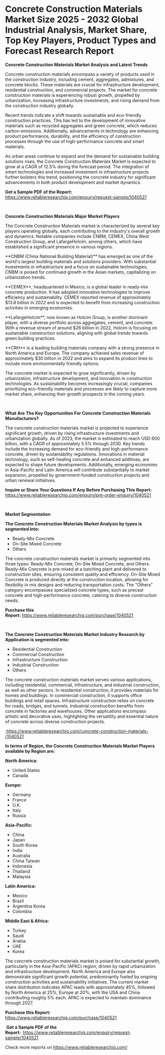 <p><h1>Concrete Construction Materials Market Size 2025 - 2032 Global Industrial Analysis, Market Share, Top Key Players, Product Types and Forecast Research Report</h1></p><p><strong>Concrete Construction Materials Market Analysis and Latest Trends</strong></p>
<p><p>Concrete construction materials encompass a variety of products used in the construction industry, including cement, aggregates, admixtures, and concrete blocks. These materials are crucial for infrastructure development, residential construction, and commercial projects. The market for concrete construction materials is experiencing robust growth, propelled by urbanization, increasing infrastructure investments, and rising demand from the construction industry globally.</p><p>Recent trends indicate a shift towards sustainable and eco-friendly construction practices. This has led to the development of innovative materials such as recycled aggregates and green concrete, which reduces carbon emissions. Additionally, advancements in technology are enhancing product performance, durability, and the efficiency of construction processes through the use of high-performance concrete and smart materials.</p><p>As urban areas continue to expand and the demand for sustainable building solutions rises, the Concrete Construction Materials Market is expected to grow at a CAGR of 12.5% during the forecast period. The integration of smart technologies and increased investment in infrastructure projects further bolsters this trend, positioning the concrete industry for significant advancements in both product development and market dynamics.</p></p>
<p><strong>Get a Sample PDF of the Report:&nbsp;</strong> <a href="https://www.reliableresearchiq.com/enquiry/request-sample/1040521?utm_campaign=1906&utm_medium=2&utm_source=Github&utm_content=ia&utm_term=30012025&utm_id=concrete-construction-materials">https://www.reliableresearchiq.com/enquiry/request-sample/1040521</a></p>
<p>&nbsp;</p>
<p><strong>Concrete Construction Materials Major Market Players</strong></p>
<p><p>The Concrete Construction Materials market is characterized by several key players operating globally, each contributing to the industry's overall growth and dynamics. Notable companies include CNBM, CEMEX, China West Construction Group, and LafargeHolcim, among others, which have established a significant presence in various regions.</p><p>**CNBM (China National Building Material)** has emerged as one of the world's largest building materials and solutions providers. With substantial investments in infrastructure and a focus on sustainable technologies, CNBM is poised for continued growth in the Asian markets, capitalizing on urbanization trends. </p><p>**CEMEX**, headquartered in Mexico, is a global leader in ready-mix concrete production. It has adopted innovative technologies to improve efficiency and sustainability. CEMEX reported revenue of approximately $13.8 billion in 2022 and is expected to benefit from increasing construction activities in emerging economies.</p><p>**LafargeHolcim**, now known as Holcim Group, is another dominant player, with a diverse portfolio across aggregates, cement, and concrete. With a revenue stream of around $26 billion in 2022, Holcim is focusing on sustainable construction solutions, aligning with global trends towards green building practices.</p><p>**CRH** is a leading building materials company with a strong presence in North America and Europe. The company achieved sales revenue of approximately $30 billion in 2022 and aims to expand its product lines to include more environmentally friendly options.</p><p>The concrete market is expected to grow significantly, driven by urbanization, infrastructure development, and innovation in construction technologies. As sustainability becomes increasingly crucial, companies prioritizing eco-friendly materials and processes are likely to capture more market share, enhancing their growth prospects in the coming years.</p></p>
<p>&nbsp;</p>
<p><strong>What Are The Key Opportunities For Concrete Construction Materials Manufacturers?</strong></p>
<p><p>The concrete construction materials market is projected to experience significant growth, driven by rising infrastructure investments and urbanization globally. As of 2023, the market is estimated to reach USD 600 billion, with a CAGR of approximately 5.5% through 2030. Key trends include the increasing demand for eco-friendly and high-performance concrete, driven by sustainability regulations. Innovations in material technology, such as self-healing concrete and enhanced additives, are expected to shape future developments. Additionally, emerging economies in Asia-Pacific and Latin America will contribute substantially to market expansion, propelled by government-funded construction projects and urban renewal initiatives.</p></p>
<p><strong>Inquire or Share Your Questions If Any Before Purchasing This Report:</strong> <a href="https://www.reliableresearchiq.com/enquiry/pre-order-enquiry/1040521?utm_campaign=1906&utm_medium=2&utm_source=Github&utm_content=ia&utm_term=30012025&utm_id=concrete-construction-materials">https://www.reliableresearchiq.com/enquiry/pre-order-enquiry/1040521</a></p>
<p>&nbsp;</p>
<p><strong>Market Segmentation</strong></p>
<p><strong>The Concrete Construction Materials Market Analysis by types is segmented into:</strong></p>
<p><ul><li>Ready-Mix Concrete</li><li>On-Site Mixed Concrete</li><li>Others</li></ul></p>
<p><p>The concrete construction materials market is primarily segmented into three types: Ready-Mix Concrete, On-Site Mixed Concrete, and Others. Ready-Mix Concrete is pre-mixed at a batching plant and delivered to construction sites, ensuring consistent quality and efficiency. On-Site Mixed Concrete is produced directly at the construction location, allowing for flexibility in mix designs and reducing transportation costs. The "Others" category encompasses specialized concrete types, such as precast concrete and high-performance concrete, catering to diverse construction needs.</p></p>
<p><strong>Purchase this Report:&nbsp;</strong><a href="https://www.reliableresearchiq.com/purchase/1040521?utm_campaign=1906&utm_medium=2&utm_source=Github&utm_content=ia&utm_term=30012025&utm_id=concrete-construction-materials">https://www.reliableresearchiq.com/purchase/1040521</a></p>
<p>&nbsp;</p>
<p><strong>The Concrete Construction Materials Market Industry Research by Application is segmented into:</strong></p>
<p><ul><li>Residential Construction</li><li>Commercial Construction</li><li>Infrastructure Construction</li><li>Industrial Construction</li><li>Others</li></ul></p>
<p><p>The concrete construction materials market serves various applications, including residential, commercial, infrastructure, and industrial construction, as well as other sectors. In residential construction, it provides materials for homes and buildings. In commercial construction, it supports office buildings and retail spaces. Infrastructure construction relies on concrete for roads, bridges, and tunnels. Industrial construction benefits from concrete in factories and warehouses. Other applications encompass artistic and decorative uses, highlighting the versatility and essential nature of concrete across diverse construction projects.</p></p>
<p><a href="https://www.reliableresearchiq.com/concrete-construction-materials-r1040521?utm_campaign=1906&utm_medium=2&utm_source=Github&utm_content=ia&utm_term=30012025&utm_id=concrete-construction-materials">&nbsp;https://www.reliableresearchiq.com/concrete-construction-materials-r1040521</a></p>
<p><strong>In terms of Region, the Concrete Construction Materials Market Players available by Region are:</strong></p>
<p>
    <p> <strong> North America: </strong>
        <ul>
            <li>United States</li>
            <li>Canada</li>
        </ul>
        </p> 
    <p> <strong> Europe: </strong>
        <ul>
            <li>Germany</li>
            <li>France</li>
            <li>U.K.</li>
            <li>Italy</li>
            <li>Russia</li>
        </ul>
        </p> 
    <p> <strong> Asia-Pacific: </strong>
        <ul>
            <li>China</li>
            <li>Japan</li>
            <li>South Korea</li>
            <li>India</li>
            <li>Australia</li>
            <li>China Taiwan</li>
            <li>Indonesia</li>
            <li>Thailand</li>
            <li>Malaysia</li>
        </ul>
        </p> 
    <p> <strong> Latin America: </strong>
        <ul>
            <li>Mexico</li>
            <li>Brazil</li>
            <li>Argentina Korea</li>
            <li>Colombia</li>
        </ul>
        </p> 
    <p> <strong> Middle East & Africa: </strong>
        <ul>
            <li>Turkey</li>
            <li>Saudi</li>
            <li>Arabia</li>
            <li>UAE</li>
            <li>Korea</li>
        </ul>
    </p>
    </p>
<p><p>The concrete construction materials market is poised for substantial growth, particularly in the Asia-Pacific (APAC) region, driven by rapid urbanization and infrastructure development. North America and Europe also demonstrate significant growth potential, predominantly fueled by ongoing construction activities and sustainability initiatives. The current market share distribution indicates APAC leads with approximately 45%, followed by North America at 25%, Europe at 20%, with the USA and China contributing roughly 5% each. APAC is expected to maintain dominance through 2027.</p></p>
<p><strong>Purchase this Report: </strong><a href="https://www.reliableresearchiq.com/purchase/1040521?utm_campaign=1906&utm_medium=2&utm_source=Github&utm_content=ia&utm_term=30012025&utm_id=concrete-construction-materials">https://www.reliableresearchiq.com/purchase/1040521</a></p>
<p>&nbsp;<strong>Get a Sample PDF of the Report:&nbsp;&nbsp;</strong><a href="https://www.reliableresearchiq.com/enquiry/request-sample/1040521?utm_campaign=1906&utm_medium=2&utm_source=Github&utm_content=ia&utm_term=30012025&utm_id=concrete-construction-materials">https://www.reliableresearchiq.com/enquiry/request-sample/1040521</a></p>
<p><strong></strong></p>
<p>Check more reports on <a href="https://www.reliableresearchiq.com/?utm_campaign=1906&utm_medium=2&utm_source=Github&utm_content=ia&utm_term=30012025&utm_id=concrete-construction-materials">https://www.reliableresearchiq.com/</a></p>